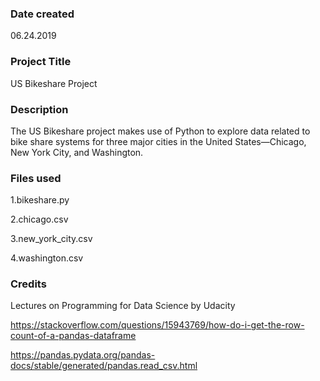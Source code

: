 ### Date created
06.24.2019

### Project Title
US Bikeshare Project

### Description
The US Bikeshare project makes use of Python to explore data related to bike share systems for three major cities in the United States—Chicago, New York City, and Washington. 

### Files used
1.bikeshare.py 

2.chicago.csv

3.new_york_city.csv

4.washington.csv

### Credits
Lectures on Programming for Data Science by Udacity

https://stackoverflow.com/questions/15943769/how-do-i-get-the-row-count-of-a-pandas-dataframe

https://pandas.pydata.org/pandas-docs/stable/generated/pandas.read_csv.html
